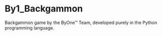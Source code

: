# By1_Backgammon
Backgammon game by the ByOne™ Team, developed purely in the Python programming language.

